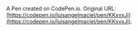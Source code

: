 # 

A Pen created on CodePen.io. Original URL: [https://codepen.io/luisangelmaciel/pen/KKxvxJj](https://codepen.io/luisangelmaciel/pen/KKxvxJj).

